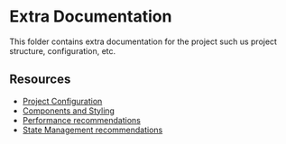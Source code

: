 # Extra Documentation

This folder contains extra documentation for the project such us project structure, configuration, etc.

## Resources

- [Project Configuration](./PROJECT_CONFIGURATION.md)
- [Components and Styling](./COMPONENTS_AND_STYLING.md)
- [Performance recommendations](./PERFORMANCE.md)
- [State Management recommendations](./STATE_MANAGEMENT.md)
